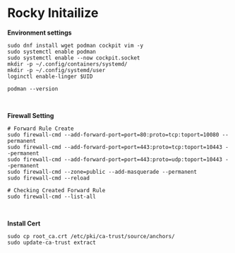 # Rocky Initailize
**Environment settings**

```shell
sudo dnf install wget podman cockpit vim -y
sudo systemctl enable podman
sudo systemctl enable --now cockpit.socket
mkdir -p ~/.config/containers/systemd/
mkdir -p ~/.config/systemd/user
loginctl enable-linger $UID

podman --version
```

&nbsp;

**Firewall Setting**

```shell
# Forward Rule Create
sudo firewall-cmd --add-forward-port=port=80:proto=tcp:toport=10080 --permanent
sudo firewall-cmd --add-forward-port=port=443:proto=tcp:toport=10443 --permanent
sudo firewall-cmd --add-forward-port=port=443:proto=udp:toport=10443 --permanent
sudo firewall-cmd --zone=public --add-masquerade --permanent
sudo firewall-cmd --reload

# Checking Created Forward Rule 
sudo firewall-cmd --list-all
```

&nbsp;


**Install Cert**

```shell
sudo cp root_ca.crt /etc/pki/ca-trust/source/anchors/
sudo update-ca-trust extract
```

&nbsp;


